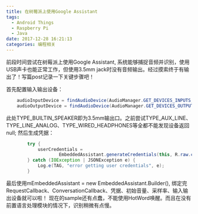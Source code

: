 ```yaml
---
title: 在树莓派上使用Google Assistant
tags:
  - Android Things
  - Raspberry Pi
  - Java
date: 2017-12-28 16:21:13
categories: 编程相关
---
```

前段时间尝试在树莓派上使用Google Assistant, 系统能够捕捉音频并识别，使用USB声卡也能正常工作，但使用3.5mm jack时没有音频输出。经过摸索终于有输出了！写篇post记录一下关键步骤吧！
<!--more-->
  首先配置输入输出设备：
```java
    audioInputDevice = findAudioDevice(AudioManager.GET_DEVICES_INPUTS, AudioDeviceInfo.TYPE_USB_DEVICE);
    audioOutputDevice = findAudioDevice(AudioManager.GET_DEVICES_OUTPUTS, AudioDeviceInfo.TYPE_BUILTIN_SPEAKER);
```
此处TYPE_BUILTIN_SPEAKER即为3.5mm输出口。之前尝试TYPE_AUX_LINE、TYPE_LINE_ANALOG、TYPE_WIRED_HEADPHONES等全都不能发现设备返回null;
  然后生成凭据：
```java
        try {
            userCredentials =
                    EmbeddedAssistant.generateCredentials(this, R.raw.credentials);
        } catch (IOException | JSONException e) {
            Log.e(TAG, "error getting user credentials", e);
        }
```
  最后使用mEmbeddedAssistant = new EmbeddedAssistant.Builder(), 绑定完RequestCallback、ConversationCallback、凭据、初始音量、采样率、输入输出设备就可以啦！
  现在的sample还有点蠢，不能使用HotWord唤醒。而且在没有前置语言处理模块的情况下，识别稍微有点慢。